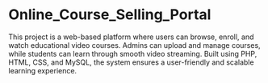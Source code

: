 # Online_Course_Selling_Portal

 This project is a web-based platform where users can browse, enroll, and watch educational video courses. Admins
 can upload and manage courses, while students can learn through smooth video streaming. Built using PHP, HTML,
 CSS, and MySQL, the system ensures a user-friendly and scalable learning experience.
